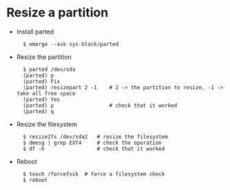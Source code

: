 # Resize a partition

* Install parted

		$ emerge --ask sys-block/parted

* Resize the partition

		$ parted /dev/sda
		(parted) p
		(parted) Fix
		(parted) resizepart 2 -1	# 2 -> the partition to resize, -1 -> take all free space
		(parted) Yes
		(parted) p					# check that it worked
		(parted) q

* Resize the filesystem

		$ resize2fs /dev/sda2	# resize the filesystem
		$ dmesg | grep EXT4		# check the operation
		$ df -h					# check that it worked

* Reboot 

		$ touch /forcefsck	# force a filesystem check
		$ reboot
